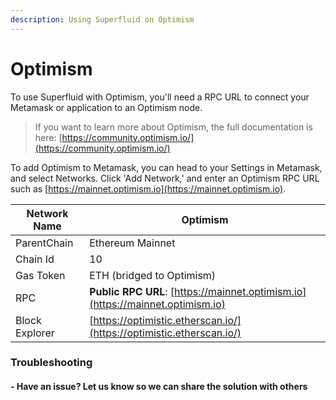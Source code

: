 ```yaml
---
description: Using Superfluid on Optimism
---
```


# Optimism

To use Superfluid with Optimism, you'll need a RPC URL to connect your Metamask or application to an Optimism node.

> If you want to learn more about Optimism, the full documentation is here: [https://community.optimism.io/](https://community.optimism.io/)

To add Optimism to Metamask, you can head to your Settings in Metamask, and select Networks. Click 'Add Network,' and enter an Optimism RPC URL such as [https://mainnet.optimism.io](https://mainnet.optimism.io).

| Network Name   | Optimism                                                                       |
| -------------- | ------------------------------------------------------------------------------ |
| ParentChain    | Ethereum Mainnet                                                               |
| Chain Id       | 10                                                                             |
| Gas Token      | ETH (bridged to Optimism)                                                      |
| RPC            | **Public RPC URL**: [https://mainnet.optimism.io](https://mainnet.optimism.io) |
| Block Explorer | [https://optimistic.etherscan.io/](https://optimistic.etherscan.io/)           |

### Troubleshooting

#### - Have an issue? Let us know so we can share the solution with others&#x20;

